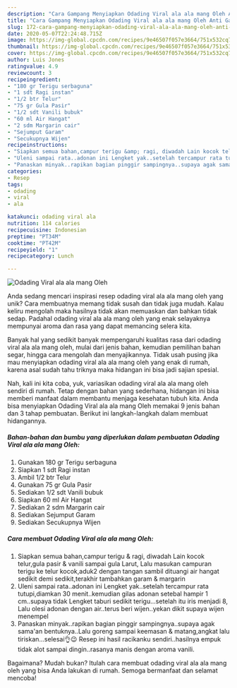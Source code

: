 ```yaml
---
description: "Cara Gampang Menyiapkan Odading Viral ala ala mang Oleh Anti Gagal"
title: "Cara Gampang Menyiapkan Odading Viral ala ala mang Oleh Anti Gagal"
slug: 172-cara-gampang-menyiapkan-odading-viral-ala-ala-mang-oleh-anti-gagal
date: 2020-05-07T22:24:48.715Z
image: https://img-global.cpcdn.com/recipes/9e46507f057e3664/751x532cq70/odading-viral-ala-ala-mang-oleh-foto-resep-utama.jpg
thumbnail: https://img-global.cpcdn.com/recipes/9e46507f057e3664/751x532cq70/odading-viral-ala-ala-mang-oleh-foto-resep-utama.jpg
cover: https://img-global.cpcdn.com/recipes/9e46507f057e3664/751x532cq70/odading-viral-ala-ala-mang-oleh-foto-resep-utama.jpg
author: Luis Jones
ratingvalue: 4.9
reviewcount: 3
recipeingredient:
- "180 gr Terigu serbaguna"
- "1 sdt Ragi instan"
- "1/2 btr Telur"
- "75 gr Gula Pasir"
- "1/2 sdt Vanili bubuk"
- "60 ml Air Hangat"
- "2 sdm Margarin cair"
- "Sejumput Garam"
- "Secukupnya Wijen"
recipeinstructions:
- "Siapkan semua bahan,campur terigu &amp; ragi, diwadah Lain kocok telur,gula pasir &amp; vanili sampai gula Larut, Lalu masukan campuran terigu ke telur kocok,aduk2 dengan tangan sambil dituangi air hangat sedikit demi sedikit,terakhir tambahkan garam &amp; margarin"
- "Uleni sampai rata..adonan ini Lengket yak..setelah tercampur rata tutupi,diamkan 30 menit..kemudian gilas adonan setebal hampir 1 cm..supaya tidak Lengket taburi sedikit terigu...setelah itu iris menjadi 8, Lalu olesi adonan dengan air..terus beri wijen..yekan dikit supaya wijen menempel"
- "Panaskan minyak..rapikan bagian pinggir sampingnya..supaya agak sama&#39;an bentuknya..Lalu goreng sampai keemasan &amp; matang,angkat lalu tiriskan...selesai👌😉 Resep ini hasil racikanku sendiri..hasilnya empuk tidak alot sampai dingin..rasanya manis dengan aroma vanili."
categories:
- Resep
tags:
- odading
- viral
- ala

katakunci: odading viral ala 
nutrition: 114 calories
recipecuisine: Indonesian
preptime: "PT34M"
cooktime: "PT42M"
recipeyield: "1"
recipecategory: Lunch

---
```



![Odading Viral ala ala mang Oleh](https://img-global.cpcdn.com/recipes/9e46507f057e3664/751x532cq70/odading-viral-ala-ala-mang-oleh-foto-resep-utama.jpg)

Anda sedang mencari inspirasi resep odading viral ala ala mang oleh yang unik? Cara membuatnya memang tidak susah dan tidak juga mudah. Kalau keliru mengolah maka hasilnya tidak akan memuaskan dan bahkan tidak sedap. Padahal odading viral ala ala mang oleh yang enak selayaknya mempunyai aroma dan rasa yang dapat memancing selera kita.

Banyak hal yang sedikit banyak mempengaruhi kualitas rasa dari odading viral ala ala mang oleh, mulai dari jenis bahan, kemudian pemilihan bahan segar, hingga cara mengolah dan menyajikannya. Tidak usah pusing jika mau menyiapkan odading viral ala ala mang oleh yang enak di rumah, karena asal sudah tahu triknya maka hidangan ini bisa jadi sajian spesial.




Nah, kali ini kita coba, yuk, variasikan odading viral ala ala mang oleh sendiri di rumah. Tetap dengan bahan yang sederhana, hidangan ini bisa memberi manfaat dalam membantu menjaga kesehatan tubuh kita. Anda bisa menyiapkan Odading Viral ala ala mang Oleh memakai 9 jenis bahan dan 3 tahap pembuatan. Berikut ini langkah-langkah dalam membuat hidangannya.

<!--inarticleads1-->

##### Bahan-bahan dan bumbu yang diperlukan dalam pembuatan Odading Viral ala ala mang Oleh:

1. Gunakan 180 gr Terigu serbaguna
1. Siapkan 1 sdt Ragi instan
1. Ambil 1/2 btr Telur
1. Gunakan 75 gr Gula Pasir
1. Sediakan 1/2 sdt Vanili bubuk
1. Siapkan 60 ml Air Hangat
1. Sediakan 2 sdm Margarin cair
1. Sediakan Sejumput Garam
1. Sediakan Secukupnya Wijen




<!--inarticleads2-->

##### Cara membuat Odading Viral ala ala mang Oleh:

1. Siapkan semua bahan,campur terigu &amp; ragi, diwadah Lain kocok telur,gula pasir &amp; vanili sampai gula Larut, Lalu masukan campuran terigu ke telur kocok,aduk2 dengan tangan sambil dituangi air hangat sedikit demi sedikit,terakhir tambahkan garam &amp; margarin
1. Uleni sampai rata..adonan ini Lengket yak..setelah tercampur rata tutupi,diamkan 30 menit..kemudian gilas adonan setebal hampir 1 cm..supaya tidak Lengket taburi sedikit terigu...setelah itu iris menjadi 8, Lalu olesi adonan dengan air..terus beri wijen..yekan dikit supaya wijen menempel
1. Panaskan minyak..rapikan bagian pinggir sampingnya..supaya agak sama&#39;an bentuknya..Lalu goreng sampai keemasan &amp; matang,angkat lalu tiriskan...selesai👌😉 Resep ini hasil racikanku sendiri..hasilnya empuk tidak alot sampai dingin..rasanya manis dengan aroma vanili.




Bagaimana? Mudah bukan? Itulah cara membuat odading viral ala ala mang oleh yang bisa Anda lakukan di rumah. Semoga bermanfaat dan selamat mencoba!
